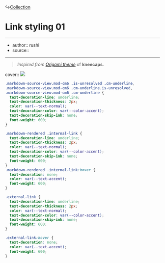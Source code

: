 ↪[Collection](Collection.md)

# Link styling 01

---

- author:: rushi
- source::

---

> _Inspired from [Origami theme](https://github.com/7368697661/Origami)_ of **kneecaps**.

cover:: ![](https://i.imgur.com/4Twe0hL.gif)

```css
.markdown-source-view.mod-cm6 .is-unresolved .cm-underline,
.markdown-source-view.mod-cm6 .cm-underline.is-unresolved,
.markdown-source-view.mod-cm6 .cm-underline {
  text-decoration-line: underline;
  text-decoration-thickness: 2px;
  color: var(--text-normal);
  text-decoration-color: var(--color-accent);
  text-decoration-skip-ink: none;
  font-weight: 600;
}

.markdown-rendered .internal-link {
  text-decoration-line: underline;
  text-decoration-thickness: 2px;
  color: var(--text-normal);
  text-decoration-color: var(--color-accent);
  text-decoration-skip-ink: none;
  font-weight: 600;
}
.markdown-rendered .internal-link:hover {
  text-decoration: none;
  color: var(--text-accent);
  font-weight: 600;
}

.external-link {
  text-decoration-line: underline;
  text-decoration-thickness: 2px;
  color: var(--text-normal);
  text-decoration-color: var(--color-accent);
  text-decoration-skip-ink: none;
  font-weight: 600;
}

.external-link:hover {
  text-decoration: none;
  color: var(--text-accent);
  font-weight: 600;
}
```
